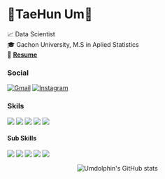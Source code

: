 # 🦈TaeHun Um🐬  

📈 Data Scientist  
🎓 Gachon University, M.S in Aplied Statistics  
📝 <a href = "https://github.com/Umdolphin/Taehun_Resume">**Resume**</a>

### Social  

[![Gmail](https://img.shields.io/badge/Gmail-D14836?style=for-the-badge&logo=gmail&logoColor=white)](https://mail.google.com/mail/?view=cm&amp;fs=1&amp;to=eum7393@gmail.com) 
<a href = "https://www.instagram.com/um_dolphin/">![Instagram](https://img.shields.io/badge/Instagram-%23E4405F.svg?style=for-the-badge&logo=Instagram&logoColor=white)</a>  

### Skils  

<img src="https://img.shields.io/badge/R-276DC3?style=for-the-badge&logo=R&logoColor=white"> <img src="https://img.shields.io/badge/Python-3776AB?style=for-the-badge&logo=Python&logoColor=white"> <img src="https://img.shields.io/badge/Pytorch-EE4C2C?style=for-the-badge&logo=Pytorch&logoColor=white"> <img src="https://img.shields.io/badge/Keras-D00000?style=for-the-badge&logo=Keras&logoColor=white"> <img src="https://img.shields.io/badge/Scikit_learn-F7931E?style=for-the-badge&logo=Scikit-learn&logoColor=white">

#### Sub Skills

<img src="https://img.shields.io/badge/MySQL-4479A1?style=for-the-badge&logo=MySQL&logoColor=white"> <img src="https://img.shields.io/badge/AWS-FF9900?style=for-the-badge&logo=Amazon AWS&logoColor=white"> <img src="https://img.shields.io/badge/Ubuntu-E95420?style=for-the-badge&logo=Ubuntu&logoColor=white"> <img src="https://img.shields.io/badge/HTML5-E34F26?style=for-the-badge&logo=HTML5&logoColor=white"> <img src="https://img.shields.io/badge/Flask-000000?style=for-the-badge&logo=Flask&logoColor=white">


<div align=center>

![Umdolphin's GitHub stats](https://github-readme-stats.vercel.app/api?username=Umdolphin&show_icons=true&theme=dracula)   

</div align=center>

